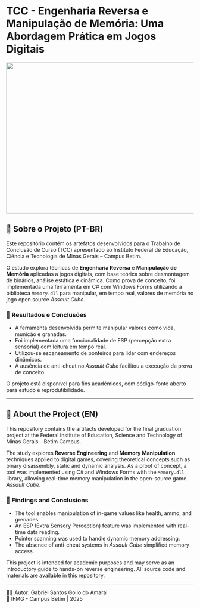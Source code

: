 # TCC - Engenharia Reversa e Manipulação de Memória: Uma Abordagem Prática em Jogos Digitais

<div align="center">
    <img align="center" height="405" width="720" src="https://github.com/gabrielgollo/AssaultCubeTrainer/blob/main/media/poc-demo-with-ac.gif?raw=true">
</div>

## 📌 Sobre o Projeto (PT-BR)

Este repositório contém os artefatos desenvolvidos para o Trabalho de Conclusão de Curso (TCC) apresentado ao Instituto Federal de Educação, Ciência e Tecnologia de Minas Gerais – Campus Betim.

O estudo explora técnicas de **Engenharia Reversa** e **Manipulação de Memória** aplicadas a jogos digitais, com base teórica sobre desmontagem de binários, análise estática e dinâmica. Como prova de conceito, foi implementada uma ferramenta em C# com Windows Forms utilizando a biblioteca `Memory.dll` para manipular, em tempo real, valores de memória no jogo open source *Assault Cube*.

### 🧪 Resultados e Conclusões

- A ferramenta desenvolvida permite manipular valores como vida, munição e granadas.
- Foi implementada uma funcionalidade de ESP (percepção extra sensorial) com leitura em tempo real.
- Utilizou-se escaneamento de ponteiros para lidar com endereços dinâmicos.
- A ausência de anti-cheat no *Assault Cube* facilitou a execução da prova de conceito.

O projeto está disponível para fins acadêmicos, com código-fonte aberto para estudo e reprodutibilidade.

---

## 📌 About the Project (EN)

This repository contains the artifacts developed for the final graduation project at the Federal Institute of Education, Science and Technology of Minas Gerais – Betim Campus.

The study explores **Reverse Engineering** and **Memory Manipulation** techniques applied to digital games, covering theoretical concepts such as binary disassembly, static and dynamic analysis. As a proof of concept, a tool was implemented using C# and Windows Forms with the `Memory.dll` library, allowing real-time memory manipulation in the open-source game *Assault Cube*.

### 🧪 Findings and Conclusions

- The tool enables manipulation of in-game values like health, ammo, and grenades.
- An ESP (Extra Sensory Perception) feature was implemented with real-time data reading.
- Pointer scanning was used to handle dynamic memory addressing.
- The absence of anti-cheat systems in *Assault Cube* simplified memory access.

This project is intended for academic purposes and may serve as an introductory guide to hands-on reverse engineering. All source code and materials are available in this repository.

---

🧑‍🎓 Autor: Gabriel Santos Gollo do Amaral  
🏫 IFMG - Campus Betim | 2025
